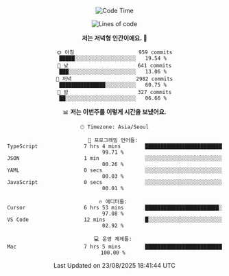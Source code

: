 <div align='center'>
 
<!--START_SECTION:waka-->
![Code Time](http://img.shields.io/badge/Code%20Time-4%2C556%20hrs%2020%20mins-blue)

![Lines of code](https://img.shields.io/badge/%EC%A0%80%EB%8A%94%20%EC%97%AC%ED%83%9C%EA%B9%8C%EC%A7%80%20-2.0%20million%20%EC%A4%84%EC%9D%98%20%EC%BD%94%EB%93%9C%EB%A5%BC%20%EC%9E%91%EC%84%B1%ED%96%88%EC%96%B4%EC%9A%94.-blue)

**저는 저녁형 인간이에요. 🦉** 

```text
🌞 아침                     959 commits         █████░░░░░░░░░░░░░░░░░░░░   19.54 % 
🌆 낮　                     641 commits         ███░░░░░░░░░░░░░░░░░░░░░░   13.06 % 
🌃 저녁                     2982 commits        ███████████████░░░░░░░░░░   60.75 % 
🌙 밤　                     327 commits         ██░░░░░░░░░░░░░░░░░░░░░░░   06.66 % 
```


📊 **저는 이번주를 이렇게 시간을 보냈어요.** 

```text
🕑︎ Timezone: Asia/Seoul

💬 프로그래밍 언어들: 
TypeScript               7 hrs 4 mins        █████████████████████████   99.71 % 
JSON                     1 min               ░░░░░░░░░░░░░░░░░░░░░░░░░   00.26 % 
YAML                     0 secs              ░░░░░░░░░░░░░░░░░░░░░░░░░   00.03 % 
JavaScript               0 secs              ░░░░░░░░░░░░░░░░░░░░░░░░░   00.01 % 

🔥 에디터들: 
Cursor                   6 hrs 53 mins       ████████████████████████░   97.08 % 
VS Code                  12 mins             █░░░░░░░░░░░░░░░░░░░░░░░░   02.92 % 

💻 운영 체제들: 
Mac                      7 hrs 5 mins        █████████████████████████   100.00 % 
```


 Last Updated on 23/08/2025 18:41:44 UTC
<!--END_SECTION:waka-->
 </div>
<!---
Emewjin/Emewjin is a ✨ special ✨ repository because its `README.md` (this file) appears on your GitHub profile.
You can click the Preview link to take a look at your changes.
--->
